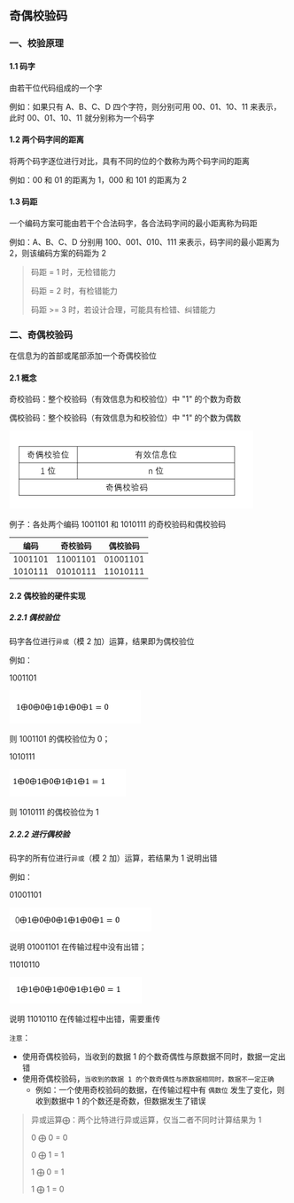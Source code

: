 



## 奇偶校验码

### 一、校验原理

#### 1.1 码字

由若干位代码组成的一个字

例如：如果只有 A、B、C、D 四个字符，则分别可用 00、01、10、11 来表示，此时 00、01、10、11 就分别称为一个码字



#### 1.2 两个码字间的距离

将两个码字逐位进行对比，具有不同的位的个数称为两个码字间的距离

例如：00 和 01 的距离为 1，000 和 101 的距离为 2



#### 1.3 码距

一个编码方案可能由若干个合法码字，各合法码字间的最小距离称为码距

例如：A、B、C、D 分别用 100、001、010、111 来表示，码字间的最小距离为 2，则该编码方案的码距为 2

> 码距 = 1 时，无检错能力
>
> 码距 = 2 时，有检错能力
>
> 码距 >= 3 时，若设计合理，可能具有检错、纠错能力





### 二、奇偶校验码

在信息为的首部或尾部添加一个奇偶校验位

#### 2.1 概念

奇校验码：整个校验码（有效信息为和校验位）中 "1" 的个数为奇数

偶校验码：整个校验码（有效信息为和校验位）中 "1" 的个数为偶数

![1654254967559](奇偶校验码.assets/1654254967559.png)

例子：各处两个编码 1001101 和 1010111 的奇校验码和偶校验码

| 编码    | 奇校验码 | 偶校验码 |
| ------- | -------- | -------- |
| 1001101 | 11001101 | 01001101 |
| 1010111 | 01010111 | 11010111 |



#### 2.2 偶校验的硬件实现

##### 2.2.1 偶校验位

码字各位进行`异或`（模 2 加）运算，结果即为偶校验位

例如：

1001101 

![1654255704419](奇偶校验码.assets/1654255704419.png)

则 1001101 的偶校验位为 0；

1010111

![1654255794249](奇偶校验码.assets/1654255794249.png)

则 1010111 的偶校验位为 1



##### 2.2.2 进行偶校验

码字的所有位进行`异或`（模 2 加）运算，若结果为 1 说明出错

例如：

01001101

![1654255933688](奇偶校验码.assets/1654255933688.png)

说明 01001101 在传输过程中没有出错；

11010110

![1654256073894](奇偶校验码.assets/1654256073894.png)

说明 11010110 在传输过程中出错，需要重传

`注意`：

- 使用奇偶校验码，当收到的数据 1 的个数奇偶性与原数据不同时，数据一定出错
- 使用奇偶校验码，`当收到的数据 1 的个数奇偶性与原数据相同时，数据不一定正确`
  - 例如：一个使用奇校验码的数据，在传输过程中有 `偶数位` 发生了变化，则收到数据中 1 的个数还是奇数，但数据发生了错误

> 异或运算⨁：两个比特进行异或运算，仅当二者不同时计算结果为 1
>
> 0 ⨁ 0 = 0
>
> 0 ⨁ 1 = 1
>
> 1 ⨁ 0 = 1
>
> 1 ⨁ 1 = 0











